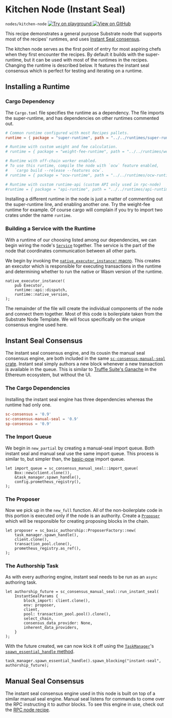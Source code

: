 # Kitchen Node (Instant Seal)

`nodes/kitchen-node`
<a target="_blank" href="https://playground.substrate.dev/?deploy=recipes&files=%2Fhome%2Fsubstrate%2Fworkspace%2Fnodes%2Fkitchen-node%2Fsrc%2Fservice.rs">
	<img src="https://img.shields.io/badge/Playground-Try%20it!-brightgreen?logo=Parity%20Substrate" alt ="Try on playground"/>
</a>
<a target="_blank" href="https://github.com/substrate-developer-hub/recipes/tree/master/nodes/kitchen-node/src/service.rs">
	<img src="https://img.shields.io/badge/Github-View%20Code-brightgreen?logo=github" alt ="View on GitHub"/>
</a>


This recipe demonstrates a general purpose Substrate node that supports most of the recipes'
runtimes, and uses
[Instant Seal consensus](https://substrate.dev/rustdocs/v3.0.0/sc_consensus_manual_seal/index.html).

The kitchen node serves as the first point of entry for most aspiring chefs when they first
encounter the recipes. By default it builds with the super-runtime, but it can be used with most of
the runtimes in the recipes. Changing the runtime is described below. It features the instant seal
consensus which is perfect for testing and iterating on a runtime.

## Installing a Runtime

### Cargo Dependency

The `Cargo.toml` file specifies the runtime as a dependency. The file imports the super-runtime, and
has dependencies on other runtimes commented out.

```toml
# Common runtime configured with most Recipes pallets.
runtime = { package = "super-runtime", path = "../../runtimes/super-runtime" }

# Runtime with custom weight and fee calculation.
# runtime = { package = "weight-fee-runtime", path = "../../runtimes/weight-fee-runtime"}

# Runtime with off-chain worker enabled.
# To use this runtime, compile the node with `ocw` feature enabled,
#   `cargo build --release --features ocw`.
# runtime = { package = "ocw-runtime", path = "../../runtimes/ocw-runtime" }

# Runtime with custom runtime-api (custom API only used in rpc-node)
#runtime = { package = "api-runtime", path = "../../runtimes/api-runtime" }
```

Installing a different runtime in the node is just a matter of commenting out the super-runtime
line, and enabling another one. Try the weight-fee runtime for example. Of course cargo will
complain if you try to import two crates under the name `runtime`.

### Building a Service with the Runtime

With a runtime of our choosing listed among our dependencies, we can begin wiring the node's [`Service`](https://substrate.dev/rustdocs/v3.0.0/sc_service/index.html) together. The service is the part of the node that coordinates communication between all other parts.

We begin by invoking the
[`native_executor_instance!` macro](https://substrate.dev/rustdocs/v3.0.0/sc_executor/macro.native_executor_instance.html).
This creates an executor which is responsible for executing transactions in the runtime and
determining whether to run the native or Wasm version of the runtime.

```rust_ignore
native_executor_instance!(
	pub Executor,
	runtime::api::dispatch,
	runtime::native_version,
);
```

The remainder of the file will create the individual components of the node and connect them together. Most of this code is boilerplate taken from the Substrate Node Template. We will focus specifically on the unique consensus engine used here.

## Instant Seal Consensus

The instant seal consensus engine, and its cousin the manual seal consensus engine, are both
included in the same
[`sc-consensus-manual-seal` crate](https://substrate.dev/rustdocs/v3.0.0/sc_consensus_manual_seal/index.html). Instant seal
simply authors a new block whenever a new transaction is available in the queue. This is similar to
[Truffle Suite's Ganache](https://www.trufflesuite.com/ganache) in the Ethereum ecosystem, but
without the UI.

### The Cargo Dependencies

Installing the instant seal engine has three dependencies whereas the runtime had only one.

```toml
sc-consensus = '0.9'
sc-consensus-manual-seal = '0.9'
sp-consensus = '0.9'
```

### The Import Queue

We begin in `new_partial` by creating a manual-seal import queue. Both instant seal and manual seal use the same import queue. This process is similar to, but simpler than, the
[basic-pow](./basic-pow.md) import queue.

```rust, ignore
let import_queue = sc_consensus_manual_seal::import_queue(
	Box::new(client.clone()),
	&task_manager.spawn_handle(),
	config.prometheus_registry(),
);
```

### The Proposer

Now we pick up in the `new_full` function. All of the non-boilerplate code in this portion is executed only if the node is an authority. Create a
[`Proposer`](https://substrate.dev/rustdocs/v3.0.0/sc_basic_authorship/struct.Proposer.html) which will be
responsible for creating proposing blocks in the chain.

```rust, ignore
let proposer = sc_basic_authorship::ProposerFactory::new(
	task_manager.spawn_handle(),
	client.clone(),
	transaction_pool.clone(),
	prometheus_registry.as_ref(),
);
```

### The Authorship Task

As with every authoring engine, instant seal needs to be run as an `async` authoring task.

```rust, ignore
let authorship_future = sc_consensus_manual_seal::run_instant_seal(
	InstantSealParams {
		block_import: client.clone(),
		env: proposer,
		client,
		pool: transaction_pool.pool().clone(),
		select_chain,
		consensus_data_provider: None,
		inherent_data_providers,
	}
);
```

With the future created, we can now kick it off using the [`TaskManager`](https://substrate.dev/rustdocs/v3.0.0/sc_service/struct.TaskManager.html)'s
[`spawn_essential_handle` method](https://substrate.dev/rustdocs/v3.0.0/sc_service/struct.TaskManager.html#method.spawn_essential_handle).

```rust, ignore
task_manager.spawn_essential_handle().spawn_blocking("instant-seal", authorship_future);
```

## Manual Seal Consensus

The instant seal consensus engine used in this node is built on top of a similar manual seal engine. Manual seal listens for commands to come over the RPC instructing it to author blocks. To see this engine in use, check out the [RPC node recipe](./custom-rpc.md).
